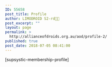 ```yaml
---
ID: 55658
post_title: Profile
author: LIMODROID S2-rd🔭🔬
post_excerpt: ""
layout: page
permalink: >
  http://allianceofdroids.org.au/aod/profile-2/
published: true
post_date: 2018-07-05 08:41:00
---
```

[supsystic-membership-profile]